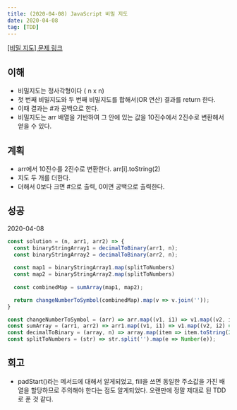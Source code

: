 ```yaml
---
title: (2020-04-08) JavaScript 비밀 지도
date: 2020-04-08
tag: [TDD]
---
```


[[비밀 지도] 문제 링크](https://programmers.co.kr/learn/courses/30/lessons/17681)

## 이해

- 비밀지도는 정사각형이다 ( n x n)
- 첫 번째 비밀지도와 두 번째 비밀지도를 합해서(OR 연산) 결과를 return 한다.
- 이때 결과는 #과 공백으로 한다.
- 비밀지도는 arr 배열을 기반하여 그 안에 있는 값을 10진수에서 2진수로 변환해서 얻을 수 있다.

## 계획

- arr에서 10진수를 2진수로 변환한다. arr[i].toString(2)
- 지도 두 개를 더한다.
- 더해서 0보다 크면 #으로 출력, 0이면 공백으로 출력한다.

## 성공

2020-04-08

```javascript
const solution = (n, arr1, arr2) => {
  const binaryStringArray1 = decimalToBinary(arr1, n);
  const binaryStringArray2 = decimalToBinary(arr2, n);
  
  const map1 = binaryStringArray1.map(splitToNumbers)
  const map2 = binaryStringArray2.map(splitToNumbers)
  
  const combinedMap = sumArray(map1, map2);

  return changeNumberToSymbol(combinedMap).map(v => v.join(''));
}

const changeNumberToSymbol = (arr) => arr.map((v1, i1) => v1.map((v2, i2) => (v2 === 0) ? ' ' : '#'));
const sumArray = (arr1, arr2) => arr1.map((v1, i1) => v1.map((v2, i2) => v2 + arr2[i1][i2]));
const decimalToBinary = (array, n) => array.map(item => item.toString(2).padStart(n, '0'));
const splitToNumbers = (str) => str.split('').map(e => Number(e));
```

## 회고

- padStart()라는 메서드에 대해서 알게되었고, fill을 쓰면 동일한 주소값을 가진 배열을 할당하므로 주의해야 한다는 점도 알게되었다. 오랜만에 정말 제대로 된 TDD로 푼 것 같다.
